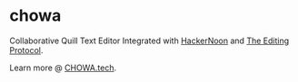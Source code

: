 # chowa
Collaborative Quill Text Editor Integrated with [HackerNoon](https//hackernoon.com) and [The Editing Protocol](https:editingprotocol.com). 

Learn more @ [CHOWA.tech](https://chowa.tech).
